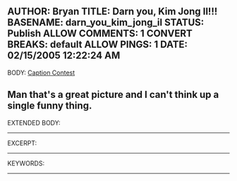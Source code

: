 AUTHOR: Bryan
TITLE: Darn you, Kim Jong Il!!!
BASENAME: darn_you_kim_jong_il
STATUS: Publish
ALLOW COMMENTS: 1
CONVERT BREAKS: __default__
ALLOW PINGS: 1
DATE: 02/15/2005 12:22:24 AM
-----
BODY:
<a title="Outside The Beltway : Caption Contest" href="http://www.outsidethebeltway.com/archives/9246">Caption Contest</a>

Man that's a great picture and I can't think up a single funny thing.
-----
EXTENDED BODY:

-----
EXCERPT:

-----
KEYWORDS:

-----


